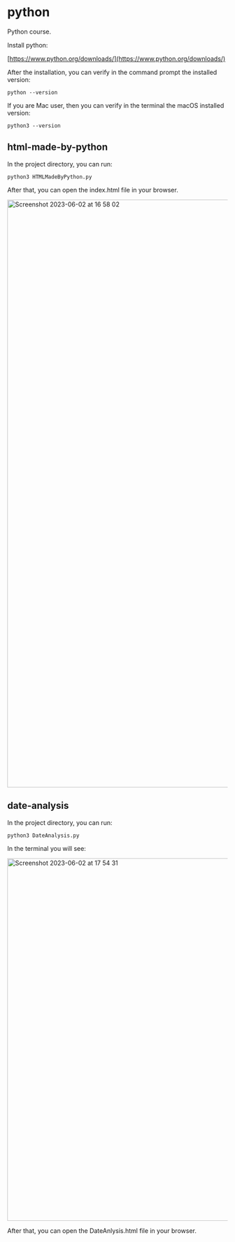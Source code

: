 # python

Python course.

Install python:

[https://www.python.org/downloads/](https://www.python.org/downloads/)

After the installation, you can verify in the command prompt the installed version:

	python --version
 
 If you are Mac user, then you can verify in the terminal the macOS installed version:
 
 	python3 --version

## html-made-by-python

In the project directory, you can run:

	python3 HTMLMadeByPython.py
	
After that, you can open the index.html file in your browser.

<img width="1344" alt="Screenshot 2023-06-02 at 16 58 02" src="https://github.com/vickneee/python/assets/93821265/091f1451-bfe4-49b2-8a35-e7f2600007ad">

## date-analysis

In the project directory, you can run:

	python3 DateAnalysis.py
	
In the terminal you will see: 

<img width="829" alt="Screenshot 2023-06-02 at 17 54 31" src="https://github.com/vickneee/python/assets/93821265/371eb870-52ae-4742-9e3a-3b2cee5f13b6">
	
After that, you can open the DateAnlysis.html file in your browser.
